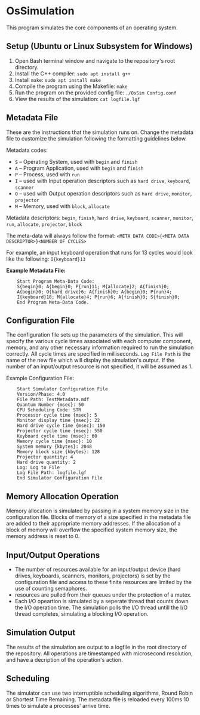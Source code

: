 # OsSimulation
This program simulates the core components of an operating system.

## Setup (Ubuntu or Linux Subsystem for Windows)
1. Open Bash terminal window and navigate to the repository's root directory.
2. Install the C++ compiler: `sudo apt install g++`
3. Install `make`: `sudo apt install make`
4. Compile the program using the Makefile: `make`
5. Run the program on the provided config file: `./OsSim Config.conf`
6. View the results of the simulation: `cat logfile.lgf`

## Metadata File
These are the instructions that the simulation runs on. Change the metadata file to customize the simulation following the formatting guidelines below.

Metadata codes:
- `S` &ndash; Operating System, used with `begin` and `finish`
- `A` &ndash; Program Application, used with `begin` and `finish`
- `P` &ndash; Process, used with `run`
- `I` &ndash; used with Input operation descriptors such as `hard drive`, `keyboard`, `scanner`
- `O` &ndash; used with Output operation descriptors such as `hard drive`, `monitor`, `projector`
- `M` &ndash; Memory, used with `block`, `allocate`

Metadata descriptors:
`begin`, `finish`, `hard drive`, `keyboard`, `scanner`, `monitor`, `run`, `allocate`, `projector`, `block`

The meta-data will always follow the format:
`<META DATA CODE>{<META DATA DESCRIPTOR>}<NUMBER OF CYCLES>`

For example, an input keyboard operation that runs for 13 cycles would look like the following:
`I{keyboard}13`

**Example Metadata File:**

        Start Program Meta-Data Code:
        S{begin}0; A{begin}0; P{run}11; M{allocate}2; A{finish}0;
        A{begin}0; O{hard drive}6; A{finish}0; A{begin}0; P{run}4;
        I{keyboard}18; M{allocate}4; P{run}6; A{finish}0; S{finish}0;
        End Program Meta-Data Code.

## Configuration File
The configuration file sets up the parameters of the simulation. This will specify the various cycle times associated with each computer component, memory, and any other necessary information required to run the simulation correctly. All cycle times are specified in milliseconds. `Log File Path` is the name of the new file which will display the simulation's output. If the number of an input/output resource is not specified, it will be assumed as 1.

Example Configuration File:

        Start Simulator Configuration File
        Version/Phase: 4.0
        File Path: TestMetadata.mdf
        Quantum Number {msec}: 50
        CPU Scheduling Code: STR
        Processor cycle time {msec}: 5
        Monitor display time {msec}: 22
        Hard drive cycle time {msec}: 150
        Projector cycle time {msec}: 550
        Keyboard cycle time {msec}: 60
        Memory cycle time {msec}: 10
        System memory {kbytes}: 2048
        Memory block size {kbytes}: 128
        Projector quantity: 4
        Hard drive quantity: 2
        Log: Log to File
        Log File Path: logfile.lgf
        End Simulator Configuration File

## Memory Allocation Operation
Memory allocation is simulated by passing in a system memory size in the configuration file. Blocks of memory of a size specified in the metadata file are added to their appropriate memory addresses. If the allocation of a block of memory will overflow the specified system memory size, the memory address is reset to 0.

## Input/Output Operations
- The number of resources available for an input/output device (hard drives, keyboards, scanners, monitors, projectors) is set by the configuration file and access to these finite resources are limited by the use of counting semaphores.
- resources are pulled from their queues under the protection of a mutex.
- Each I/O opeartion is simulated by a seperate thread that counts down the I/O operation time. The simulation polls the I/O thread untill the I/O thread completes, simulating a blocking I/O operation.

## Simulation Output
The results of the simulation are output to a logfile in the root directory of the repository. All operations are timestamped with microsecond resolution, and have a decription of the operation's action.

## Scheduling
The simulator can use two interruptible scheduling algorithms, Round Robin or Shortest Time Remaining. The metadata file is reloaded every 100ms 10 times to simulate a processes' arrive time.
